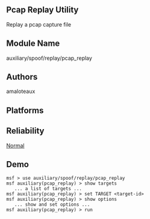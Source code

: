 ## Pcap Replay Utility

Replay a pcap capture file


## Module Name
auxiliary/spoof/replay/pcap_replay

## Authors
amaloteaux





## Platforms


## Reliability
[Normal](https://github.com/rapid7/metasploit-framework/wiki/Exploit-Ranking)

## Demo

```
msf > use auxiliary/spoof/replay/pcap_replay
msf auxiliary(pcap_replay) > show targets
   ... a list of targets ...
msf auxiliary(pcap_replay) > set TARGET <target-id>
msf auxiliary(pcap_replay) > show options
   ... show and set options ...
msf auxiliary(pcap_replay) > run
```
    
    